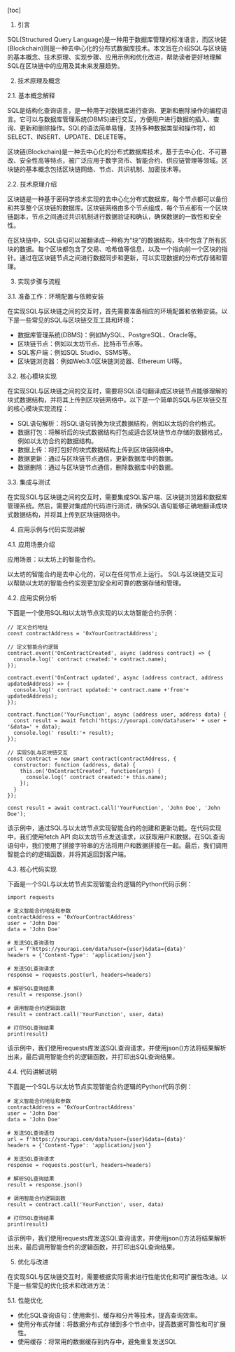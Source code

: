 
[toc]                    
                
                
1. 引言

SQL(Structured Query Language)是一种用于数据库管理的标准语言，而区块链(Blockchain)则是一种去中心化的分布式数据库技术。本文旨在介绍SQL与区块链的基本概念、技术原理、实现步骤、应用示例和优化改进，帮助读者更好地理解SQL在区块链中的应用及其未来发展趋势。

2. 技术原理及概念

2.1. 基本概念解释

SQL是结构化查询语言，是一种用于对数据库进行查询、更新和删除操作的编程语言。它可以与数据库管理系统(DBMS)进行交互，方便用户进行数据的插入、查询、更新和删除操作。SQL的语法简单易懂，支持多种数据类型和操作符，如SELECT、INSERT、UPDATE、DELETE等。

区块链(Blockchain)是一种去中心化的分布式数据库技术，基于去中心化、不可篡改、安全性高等特点，被广泛应用于数字货币、智能合约、供应链管理等领域。区块链的基本概念包括区块链网络、节点、共识机制、加密技术等。

2.2. 技术原理介绍

区块链是一种基于密码学技术实现的去中心化分布式数据库，每个节点都可以备份和共享整个区块链的数据库。区块链网络由多个节点组成，每个节点都有一个区块链副本，节点之间通过共识机制进行数据验证和确认，确保数据的一致性和安全性。

在区块链中，SQL语句可以被翻译成一种称为“块”的数据结构，块中包含了所有区块的数据。每个区块都包含了交易、哈希值等信息，以及一个指向前一个区块的指针。通过在区块链节点之间进行数据同步和更新，可以实现数据的分布式存储和管理。

3. 实现步骤与流程

3.1. 准备工作：环境配置与依赖安装

在实现SQL与区块链之间的交互时，首先需要准备相应的环境配置和依赖安装。以下是一些常见的SQL与区块链交互工具和环境：

* 数据库管理系统(DBMS)：例如MySQL、PostgreSQL、Oracle等。
* 区块链节点：例如以太坊节点、比特币节点等。
* SQL客户端：例如SQL Studio、SSMS等。
* 区块链浏览器：例如Web3.0区块链浏览器、Ethereum UI等。

3.2. 核心模块实现

在实现SQL与区块链之间的交互时，需要将SQL语句翻译成区块链节点能够理解的块式数据结构，并将其上传到区块链网络中。以下是一个简单的SQL与区块链交互的核心模块实现流程：

* SQL语句解析：将SQL语句转换为块式数据结构，例如以太坊的合约格式。
* 数据打包：将解析后的块式数据结构打包成适合区块链节点存储的数据格式，例如以太坊合约的数据结构。
* 数据上传：将打包好的块式数据结构上传到区块链网络中。
* 数据更新：通过与区块链节点通信，更新数据库中的数据。
* 数据删除：通过与区块链节点通信，删除数据库中的数据。

3.3. 集成与测试

在实现SQL与区块链之间的交互时，需要集成SQL客户端、区块链浏览器和数据库管理系统。然后，需要对集成的代码进行测试，确保SQL语句能够正确地翻译成块式数据结构，并将其上传到区块链网络中。

4. 应用示例与代码实现讲解

4.1. 应用场景介绍

应用场景：以太坊上的智能合约。

以太坊的智能合约是去中心化的，可以在任何节点上运行。 SQL与区块链交互可以帮助以太坊的智能合约实现更加安全和可靠的数据存储和管理。

4.2. 应用实例分析

下面是一个使用SQL和以太坊节点实现的以太坊智能合约示例：

```
// 定义合约地址
const contractAddress = '0xYourContractAddress';

// 定义智能合约逻辑
contract.event('OnContractCreated', async (address contract) => {
  console.log(' contract created:'+ contract.name);
});

contract.event('OnContract updated', async (address contract, address updatedAddress) => {
  console.log(' contract updated:'+ contract.name +'from'+ updatedAddress);
});

contract.function('YourFunction', async (address user, address data) {
  const result = await fetch('https://yourapi.com/data?user=' + user + '&data=' + data);
  console.log(' result:'+ result);
});

// 实现SQL与区块链交互
const contract = new smart contract(contractAddress, {
  constructor: function (address, data) {
    this.on('OnContractCreated', function(args) {
      console.log(' contract created:'+ this.name);
    });
  }
});

const result = await contract.call('YourFunction', 'John Doe', 'John Doe');
```

该示例中，通过SQL与以太坊节点实现智能合约的创建和更新功能。在代码实现中，我们使用fetch API 向以太坊节点发送请求，以获取用户和数据。在SQL查询语句中，我们使用了拼接字符串的方法将用户和数据拼接在一起。最后，我们调用智能合约的逻辑函数，并将其返回到客户端。

4.3. 核心代码实现

下面是一个SQL与以太坊节点实现智能合约逻辑的Python代码示例：

```
import requests

# 定义智能合约地址和参数
contractAddress = '0xYourContractAddress'
user = 'John Doe'
data = 'John Doe'

# 发送SQL查询语句
url = f'https://yourapi.com/data?user={user}&data={data}'
headers = {'Content-Type': 'application/json'}

# 发送SQL查询请求
response = requests.post(url, headers=headers)

# 解析SQL查询结果
result = response.json()

# 调用智能合约逻辑函数
result = contract.call('YourFunction', user, data)

# 打印SQL查询结果
print(result)
```

该示例中，我们使用requests库发送SQL查询请求，并使用json()方法将结果解析出来，最后调用智能合约的逻辑函数，并打印出SQL查询结果。

4.4. 代码讲解说明

下面是一个SQL与以太坊节点实现智能合约逻辑的Python代码示例：

```
# 定义智能合约地址和参数
contractAddress = '0xYourContractAddress'
user = 'John Doe'
data = 'John Doe'

# 发送SQL查询语句
url = f'https://yourapi.com/data?user={user}&data={data}'
headers = {'Content-Type': 'application/json'}

# 发送SQL查询请求
response = requests.post(url, headers=headers)

# 解析SQL查询结果
result = response.json()

# 调用智能合约逻辑函数
result = contract.call('YourFunction', user, data)

# 打印SQL查询结果
print(result)
```

该示例中，我们使用requests库发送SQL查询请求，并使用json()方法将结果解析出来，最后调用智能合约的逻辑函数，并打印出SQL查询结果。

5. 优化与改进

在实现SQL与区块链交互时，需要根据实际需求进行性能优化和可扩展性改进。以下是一些常见的优化技术和改进方法：

5.1. 性能优化

* 优化SQL查询语句：使用索引、缓存和分片等技术，提高查询效率。
* 使用分布式存储：将数据分布式存储到多个节点中，提高数据可靠性和可扩展性。
* 使用缓存：将常用的数据缓存到内存中，避免重复发送SQL

